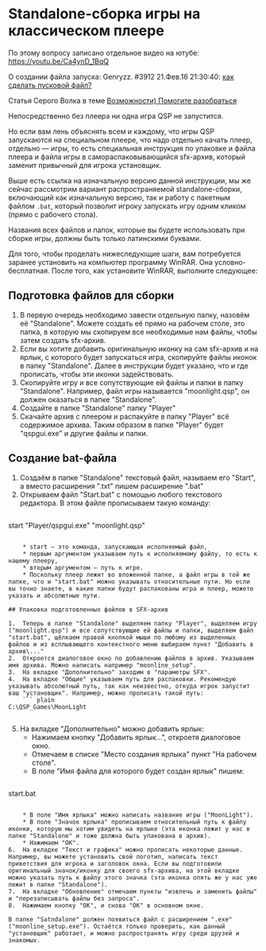 # Standalone-сборка игры на классическом плеере

По этому вопросу записано отдельное видео на ютубе: <https://youtu.be/Ca4ynD_1BqQ>

О создании файла запуска: Genryzz. #3912 21.Фев.16 21:30:40: [как сделать пусковой файл?](https://qsp.org/index.php?option=com_agora&task=topic&id=40&p=157&prc=25&Itemid=57#p23065)

Статья Серого Волка в теме [Возможности) Помогите разобраться](https://qsp.su/index.php?option=com_agora&task=topic&id=88&Itemid=57)

Непосредственно без плеера ни одна игра QSP не запустится.

Но если вам лень объяснять всем и каждому, что игры QSP запускаются на специальном плеере, что надо отдельно качать плеер, отдельно — игры, то есть специальная инструкция по упаковке и файла плеера и файла игры в самораспаковывающийся sfx-архив, который заменит привычный для игрока установщик.

Выше есть ссылка на изначальную версию данной инструкции, мы же сейчас рассмотрим вариант распространяемой standalone-сборки, включающий как изначальную версию, так и работу с пакетным файлом `.bat`, который позволит игроку запускать игру одним кликом (прямо с рабочего стола).

Названия всех файлов и папок, которые вы будете использовать при сборке игры, должны быть только латинскими буквами.

Для того, чтобы проделать нижеследующие шаги, вам потребуется заранее установить на компьютер программу WinRAR. Она условно-бесплатная. После того, как установите WinRAR, выполните следующее:

## Подготовка файлов для сборки

1.  В первую очередь необходимо завести отдельную папку, назовём её "Standalone". Можете создать её прямо на рабочем столе, это папка, в которую мы скопируем все необходимые нам файлы, чтобы затем создать sfx-архив.
2.  Если вы хотите добавить оригинальную иконку на сам sfx-архив и на ярлык, с которого будет запускаться игра, скопируйте файлы иконок в папку "Standalone". Далее в инструкции будет указано, что и где прописать, чтобы эти иконки задействовать.
3.  Скопируйте игру и все сопутствующие ей файлы и папки в папку "Standalone". Например, файл игры называется "moonlight.qsp", он должен оказаться в папке "Standalone".
4.  Создайте в папке "Standalone" папку "Player"
5.  Скачайте архив с плеером и распакуйте в папку "Player" всё содержимое архива. Таким образом в папке "Player" будет "qspgui.exe" и другие файлы и папки.

## Создание bat-файла

1.  Создаём в папке "Standalone" текстовый файл, называем его "Start", а вместо расширения ".txt" пишем расширение ".bat"
2.  Открываем файл "Start.bat" с помощью любого текстового редактора. В этом файле прописываем такую команду:
    ``` plain
start "Player/qspgui.exe" "moonlight.qsp"
    
```

    * start — это команда, запускающая исполняемый файл,
    * первым аргументом указываем путь к исполняемому файлу, то есть к нашему плееру,
    * вторым аргументом — путь к игре.
    * Поскольку плеер лежит во вложенной папке, а файл игры в той же папке, что и "start.bat" можно указывать относительные пути. Но если вы точно знаете, в какие папки будут распакованы игра и плеер, можете указать и абсолютные пути.

## Упаковка подготовленных файлов в SFX-архив

1.  Теперь в папке "Standalone" выделяем папку "Player", выделяем игру ("moonlight.qsp") и все сопутствующие ей файлы и папки, выделяем файл "start.bat", щёлкаем правой кнопкой мыши по любому из выделенных файлов и из всплывающего контекстного меню выбираем пункт "Добавить в архив\..."
2.  Откроется диалоговое окно по добавлению файлов в архив. Указываем имя архива. Можно написать например "moonline_setup".
3.  На вкладке "Дополнительно" заходим в "параметры SFX".
4.  На вкладке "Общие" указываем путь для распаковки. Рекомендую указывать абсолютный путь, так как неизвестно, откуда игрок запустит ваш "установщик". Например, можно прописать такой путь:
    ``` plain
C:\QSP_Games\MoonLight
    
```

5.  На вкладке "Дополнительно" можно добавить ярлык:
    * Нажимаем кнопку "Добавить ярлык\...", откроетя диалоговое окно.
    * Отмечаем в списке "Место создания ярлыка" пункт "На рабочем столе".
    * В поле "Имя файла для которого будет создан ярлык" пишем:
    ``` plain
start.bat
        
```

    * В поле "Имя ярлыка" можно написать название игры ("MoonLight").
    * В поле "Значок ярлыка" прописываем относительный путь к файлу иконки, которую мы хотим увидеть на ярлыке (эта иконка лежит у нас в папке "Standalone" и тоже должна быть упакована в архив).
    * Нажимаем "ОК".
6.  На вкладке "Текст и графика" можно прописать некоторые данные. Например, вы можете установить свой логотип, написать текст приветствия для игрока и заголовок окна. Если вы подготовили оригинальный значок/иконку для своего sfx-архива, на этой вкладке можно указать путь к файлу этого значка (эта иконка опять же у нас уже лежит в папке "Standalone").
7.  На вкладке "Обновление" отмечаем пункты "извлечь и заменить файлы" и "перезаписывать файлы без запроса".
8.  Нажимаем кнопку "ОК", и снова "ОК" в основном окне.

В папке "Satndalone" должен появиться файл с расширением ".exe" ("moonline_setup.exe"). Остаётся только проверить, как данный "установщик" работает, и можно распространять игру среди друзей и знакомых.
